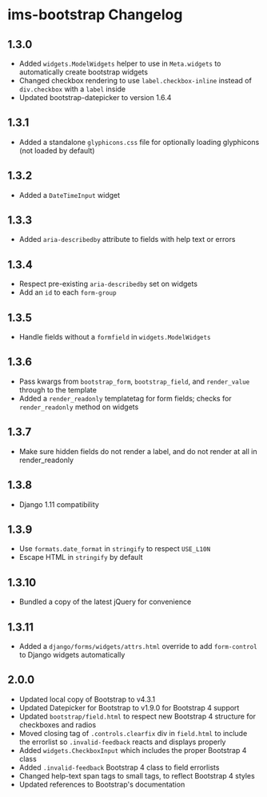 # ims-bootstrap Changelog

## 1.3.0

* Added `widgets.ModelWidgets` helper to use in `Meta.widgets` to automatically create bootstrap widgets
* Changed checkbox rendering to use `label.checkbox-inline` instead of `div.checkbox` with a `label` inside
* Updated bootstrap-datepicker to version 1.6.4

## 1.3.1

* Added a standalone `glyphicons.css` file for optionally loading glyphicons (not loaded by default)

## 1.3.2

* Added a `DateTimeInput` widget

## 1.3.3

* Added `aria-describedby` attribute to fields with help text or errors

## 1.3.4

* Respect pre-existing `aria-describedby` set on widgets
* Add an `id` to each `form-group`

## 1.3.5

* Handle fields without a `formfield` in `widgets.ModelWidgets`

## 1.3.6

* Pass kwargs from `bootstrap_form`, `bootstrap_field`, and `render_value` through to the template
* Added a `render_readonly` templatetag for form fields; checks for `render_readonly` method on widgets

## 1.3.7

* Make sure hidden fields do not render a label, and do not render at all in render_readonly

## 1.3.8

* Django 1.11 compatibility

## 1.3.9

* Use `formats.date_format` in `stringify` to respect `USE_L10N`
* Escape HTML in `stringify` by default

## 1.3.10

* Bundled a copy of the latest jQuery for convenience

## 1.3.11

* Added a `django/forms/widgets/attrs.html` override to add `form-control` to Django widgets automatically

## 2.0.0

* Updated local copy of Bootstrap to v4.3.1
* Updated Datepicker for Bootstrap to v1.9.0 for Bootstrap 4 support
* Updated `bootstrap/field.html` to respect new Bootstrap 4 structure for checkboxes and radios
* Moved closing tag of `.controls.clearfix` div in `field.html` to include the errorlist so `.invalid-feedback` reacts and displays properly
* Added `widgets.CheckboxInput` which includes the proper Bootstrap 4 class
* Added `.invalid-feedback` Bootstrap 4 class to field errorlists
* Changed help-text span tags to small tags, to reflect Bootstrap 4 styles
* Updated references to Bootstrap's documentation
